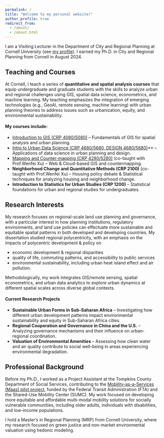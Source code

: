 ```yaml
---
permalink: /
title: "Welcome to my personal website!"
author_profile: true
redirect_from: 
  - /about/
  - /about.html
---
```


I am a Visiting Lecturer in the Department of City and Regional Planning at Cornell University (see [my profile](https://aap.cornell.edu/people/wenzheng-li)). I earned my Ph.D. in City and Regional Planning from Cornell in August 2024.

## Teaching and Courses

At Cornell, I teach a series of **quantitative and spatial analysis courses** that equip undergraduate and graduate students with the skills to analyze urban and regional challenges using GIS, spatial data science, econometrics, and machine learning. My teaching emphasizes the integration of emerging technologies (e.g., GeoAI, remote sensing, machine learning) with urban planning theories to address issues such as urbanization, equity, and environmental sustainability.

#### My courses include:
- [Introduction to GIS (CRP 4080/5080)](https://github.com/wenzhengli-etal/IntroGIS_4080_5080) – Fundamentals of GIS for spatial analysis and urban planning.  
- [Intro to Urban Data Science (CRP 4680/5680, DESIGN 4680/5680)](https://github.com/wenzhengli-etal/UrbanDataScience_4680_5680)** – Applications of data science in urban planning and design.  
- [Mapping and Counter-mapping (CRP 4280/5280)](https://github.com/wenzhengli-etal/WebGIS_Countermapping_4280_5280) (co-taught with Prof.Wenfei Xu) – Web & Cloud-based GIS and countermapping.  
- **Neighborhood Change and Quantitative Methods (CRP 2100)** (co-taught with Prof.Wenfei Xu) – Housing policy debate & Statistical techniques for analyzing housing and neighborhood change.  
- **Introduction to Statistics for Urban Studies (CRP 1200)** – Statistical foundations for urban and regional studies for undergraduates.  

## Research Interests

My research focuses on regional-scale land use planning and governance, with a particular interest in how planning institutions, regulatory environments, and land use policies can effectuate more sustainable and equitable spatial patterns in both developed and developing countries. My dissertation studied regional polycentricity, with an emphasis on the impacts of polycentric development & policy on 

- economic development & regional disparities
- quality of life, commuting patterns, and accessibility to public services
- environmental sustainability, including urban heat island effect and air pollution.

Methodologically, my work integrates GIS/remote sensing, spatial econometrics, and urban data analytics to explore urban dynamics at different spatial scales across diverse global contexts.

#### Current Research Projects
- **Sustainable Urban Forms in Sub-Saharan Africa** – Investigating how different urban development patterns impact environmental sustainability and equity in Sub-Saharan Africa cities.  
- **Regional Cooperation and Governance in China and the U.S.** – Analyzing governance mechanisms and their influence on urban-regional coordination.  
- **Valuation of Environmental Amenities** – Assessing how clean water and air quality contribute to social well-being in areas experiencing environmental degradation.
  
## Professional Background

Before my Ph.D., I worked as a Project Assistant at the Tompkins County Department of Social Services, contributing to the [Mobility-as-a-Services (Maas) pilot project](https://learn.sharedusemobilitycenter.org/wp-content/uploads/Tompkins__SUMC_MOD-On-Ramp-Program-Lessons-Learned-Webinar_June-23-2020.pdf), funded by the Federal Transit Administration (FTA) and the Shared-Use Mobility Center (SUMC). My work focused on developing more equitable and affordable multi-modal mobility solutions for socially vulnerable communities, including older adults, individuals with disabilities, and low-income populations.

I hold a Master’s in Regional Planning (MRP) from Cornell University, where my research focused on green justice and non-market environmental valuation using hedonic modeling.
